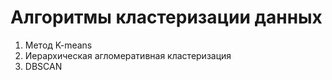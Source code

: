 # Алгоритмы кластеризации данных
1) Метод K-means
2) Иерархическая агломеративная кластеризация
3) DBSCAN
